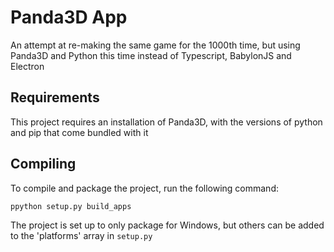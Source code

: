 # Panda3D App

An attempt at re-making the same game for the 1000th time, but using
Panda3D and Python this time instead of Typescript, BabylonJS and 
Electron


## Requirements

This project requires an installation of Panda3D, with the versions
of python and pip that come bundled with it


## Compiling

To compile and package the project, run the following command:

```ppython setup.py build_apps```

The project is set up to only package for Windows, but others can be
added to the 'platforms' array in `setup.py`
